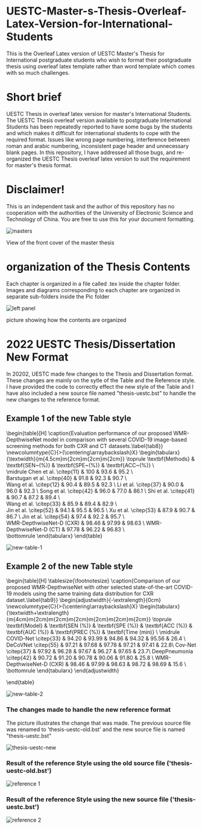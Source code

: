 # UESTC-Master-s-Thesis-Overleaf-Latex-Version-for-International-Students
This is the Overleaf Latex version of UESTC Master's Thesis for International postgraduate students who wish to format their postgraduate thesis using overleaf latex template rather than word template which comes with so much challenges.

# Short brief
UESTC Thesis in overleaf latex version for master's International Students. The UESTC Thesis overleaf version available to postgraduate International Students has been repeatedly reported to have some bugs by the students and which makes it difficult for international students to cope with the required format. Issues like wrong page numbering, interference between roman and arabic numbering, inconsistent page header and unnecessary blank pages. In this repository, I have addressed all those bugs, and re-organized the UESTC Thesis overleaf latex version to suit the requirement for master's thesis format. 

# Disclaimer!  
This is an independent task and the author of this repository has no cooperation with the authorities of the University of Electronic Science and Technology of China. You are free to use this for your document formatting. 


![masters](https://user-images.githubusercontent.com/63404097/150161284-736aac93-7664-484b-ad3c-9320d45b415d.PNG)

View of the front cover of the master thesis

# organization of the Thesis Contents
Each chapter is organized in a file called .tex inside the chapter folder.
Images and diagrams corresponding to each chapter are organized in separate sub-folders inside the Pic folder

![left panel](https://user-images.githubusercontent.com/63404097/150158245-5d5aa229-aa3f-4015-b2d0-d6ea7b1186cf.PNG)

picture showing how the contents are organized


# 2022 UESTC Thesis/Dissertation New Format

In 20202, UESTC made few changes to the Thesis and Dissertation format. These changes are mainly on the sytle of the Table and the Reference style.
I have provided the code to correctly effect the new style of the Table and I have also included a new source file named "thesis-uestc.bst" to handle the new changes to the reference format.  

## Example 1 of the new Table style

\begin{table}[H] 
\caption{Evaluation performance of our proposed WMR-DepthwiseNet model in comparison with several COVID-19 image-based screening methods for both CXR and CT datasets.\label{tab8}}
\newcolumntype{C}{>{\centering\arraybackslash}X}
\begin{tabularx}{\textwidth}{m{4.5cm}m{2cm}m{2cm}m{2cm}}
\toprule
    \textbf{Methods} & \textbf{SEN~(\%)}  &  \textbf{SPE~(\%)}      & \textbf{ACC~(\%)} \\  
\midrule
		 Chen et al. \citep{11} & 100 & 93.6 & 95.2      \\  
		 Barstugan et al. \citep{40} & 91.8 & 92.3 & 90.7  \\  
		 Wang et al. \citep{12} & 90.4 & 89.5 & 92.3      \\ 
		 Li et al. \citep{37} & 90.0 & 96.0 & 92.3       \\ 
		 Song et al. \citep{42} & 96.0 & 77.0 & 86.1    \\ 
		 Shi et al. \citep{41} & 90.7 & 87.2 & 89.4     \\  
		 Wang et al. \citep{33} & 85.9 & 89.4 & 82.9    \\  
		 Jin et al. \citep{52} & 94.1 & 95.5 & 96.5     \\ 
		 Xu et al. \citep{53} & 87.9 & 90.7 & 86.7     \\ 
		 Jin et al. \citep{54} & 97.4 & 92.2 & 95.7    \\  
		 WMR-DepthwiseNet-D (CXR) & 98.46 & 97.99 & 98.63 \\ 
		 WMR-DepthwiseNet-D (CT) & 97.78 & 96.22 & 96.83 \\  
\bottomrule
\end{tabularx}
\end{table}


![new-table-1](https://user-images.githubusercontent.com/63404097/159204327-f9fd8a20-a152-40f0-b959-d83c3a8f68f0.PNG)


## Example 2 of the new Table style

\begin{table}[H]
\tablesize{\footnotesize}
\caption{Comparison of our proposed WMR-DepthwiseNet with other selected state-of-the-art COVID-19 models using the same training data distribution for CXR dataset.\label{tab9}}
	\begin{adjustwidth}{-\extralength}{0cm}
		\newcolumntype{C}{>{\centering\arraybackslash}X}
		\begin{tabularx}{\textwidth+\extralength}{m{4cm}m{2cm}m{2cm}m{2cm}m{2cm}m{2cm}m{2cm}}
		\toprule
\textbf{Model} & \textbf{SEN (\%)} & \textbf{SPE (\%)} & \textbf{ACC (\%)} & \textbf{AUC (\%)} & \textbf{PREC (\%)} & \textbf{Time (min)} \\
\midrule		
COVID-Net \citep{33} &  94.20   & 93.99   & 94.86    & 94.32     & 95.56  & 26.4 \\ 
DeCoVNet  \citep{55} &  97.21  & 97.68   & 97.78    & 97.21    & 97.41    & 22.8\\ 
Cov-Net \citep{37} &  97.92   & 96.28   & 97.67    & 96.27     & 97.65    & 23.7\\
DeepPneumonia \citep{42} &  90.72   & 91.20   & 90.78    & 90.06     & 91.80  & 25.8 \\ 
 WMR-DepthwiseNet-D (CXR) & 98.46 & 97.99 & 98.63 & 98.72 & 98.69  & 15.6 \\   
			\bottomrule
		\end{tabularx}
	\end{adjustwidth}
	
\end{table}


![new-table-2](https://user-images.githubusercontent.com/63404097/159204439-5d8010b4-32cf-4d2e-b21e-5e0799b7be4f.PNG)


###  The changes made to handle the new reference format

The picture illustrates the change that was made. The previous source file was renamed to 'thesis-uestc-old.bst' and the new source file is named "thesis-uestc.bst"


![thesis-uestc-new](https://user-images.githubusercontent.com/63404097/159205952-c4a9817b-49b4-4ed7-9fed-743ddbd13f28.PNG)



### Result of the reference Style using the old source file ('thesis-uestc-old.bst')

![reference 1](https://user-images.githubusercontent.com/63404097/159206675-13c47afe-cbda-4bea-a7ee-00b7fe065d2a.PNG)



### Result of the reference Style using the new source file ('thesis-uestc.bst')

![reference 2](https://user-images.githubusercontent.com/63404097/159206239-6599d17a-39a3-48b9-806a-90a3a8b74dd3.PNG)




